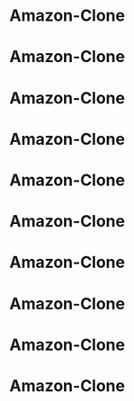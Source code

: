 # Amazon-Clone
# Amazon-Clone
# Amazon-Clone
# Amazon-Clone
# Amazon-Clone
# Amazon-Clone
# Amazon-Clone
# Amazon-Clone
# Amazon-Clone
# Amazon-Clone
